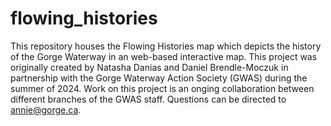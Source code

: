 # flowing_histories
This repository houses the Flowing Histories map which depicts the history of the Gorge Waterway in an web-based interactive map. This project was originally created by Natasha Danias and Daniel Brendle-Moczuk in partnership with the Gorge Waterway Action Society (GWAS) during the summer of 2024. Work on this project is an onging collaboration between different branches of the GWAS staff. Questions can be directed to annie@gorge.ca. 
